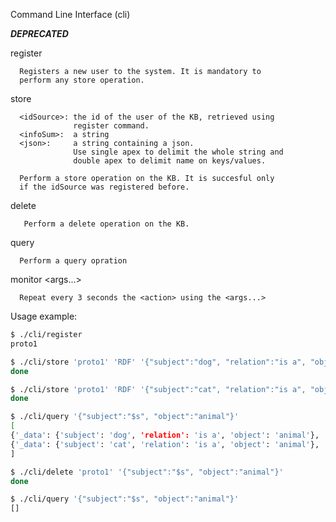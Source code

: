Command Line Interface (cli)

***DEPRECATED***



register

      Registers a new user to the system. It is mandatory to
      perform any store operation.

store <idSource> <infoSum> <json>

      <idSource>: the id of the user of the KB, retrieved using
                  register command.
      <infoSum>:  a string
      <json>:     a string containing a json.
                  Use single apex to delimit the whole string and
                  double apex to delimit name on keys/values.

      Perform a store operation on the KB. It is succesful only
      if the idSource was registered before.

delete <idSource> <json>

       Perform a delete operation on the KB.

query <json>

      Perform a query opration


monitor <action> <args...>

      Repeat every 3 seconds the <action> using the <args...>

Usage example:

```bash
$ ./cli/register
proto1

$ ./cli/store 'proto1' 'RDF' '{"subject":"dog", "relation":"is a", "object":"animal"}'
done

$ ./cli/store 'proto1' 'RDF' '{"subject":"cat", "relation":"is a", "object":"animal"}'
done

$ ./cli/query '{"subject":"$s", "object":"animal"}'
[
{'_data': {'subject': 'dog', 'relation': 'is a', 'object': 'animal'}, '_id': 1, '_infoSum': 'RDF', '_reliability': 100, '_source': 'proto1', '_ttl': 1},
{'_data': {'subject': 'cat', 'relation': 'is a', 'object': 'animal'}, '_id': 2, '_infoSum': 'RDF', '_reliability': 100, '_source': 'proto1', '_ttl': 1}
]

$ ./cli/delete 'proto1' '{"subject":"$s", "object":"animal"}'
done

$ ./cli/query '{"subject":"$s", "object":"animal"}'
[]
```